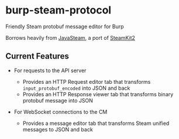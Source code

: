 # burp-steam-protocol

Friendly Steam protobuf message editor for Burp

Borrows heavily from [JavaSteam](https://github.com/Longi94/JavaSteam), a port of [SteamKit2](https://github.com/SteamRE/SteamKit)

## Current Features

* For requests to the API server
  * Provides an HTTP Request editor tab that transforms `input_protobuf_encoded` into JSON and back
  * Provides an HTTP Response viewer tab that transforms binary protobuf message into JSON

* For WebSocket connections to the CM
  * Provides a message editor tab that transforms Steam unified messages to JSON and back

